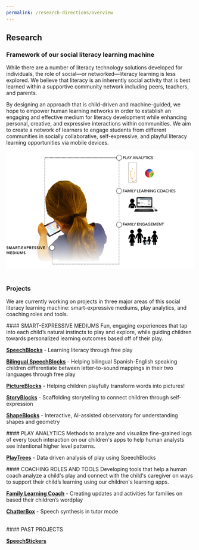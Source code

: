 ```yaml
---
permalink: /research-directions/overview
---
```



## Research

### Framework of our social literacy learning machine
While there are a number of literacy technology solutions developed for individuals, the role of social—or networked—literacy learning is less explored. We believe that literacy is an inherently social activity that is best learned within a supportive community network including peers, teachers, and parents.

By designing an approach that is child-driven and machine-guided, we hope to empower human learning networks in order to establish an engaging and effective medium for literacy development while enhancing personal, creative, and expressive interactions within communities. We aim to create a network of learners to engage students from different communities in socially collaborative, self-expressive, and playful literacy learning opportunities via mobile devices.

![social-literacy-learning-machine](/images/pw-system-new.png)
<br><br>

### Projects
We are currently working on projects in three major areas of this social literacy learning machine: smart-expressive mediums, play analytics, and coaching roles and tools.


<div id="smart-expressive-mediums"></div>
#### SMART-EXPRESSIVE MEDIUMS
Fun, engaging experiences that tap into each child’s natural instincts to play and explore, while guiding children towards personalized learning outcomes based off of their play.

__[SpeechBlocks](/research-directions/speechblocks)__ - Learning literacy through free play

__[Bilingual SpeechBlocks](/research-directions/bilingual-speechblocks)__ - Helping bilingual Spanish-English speaking children differentiate between letter-to-sound mappings in their two languages through free play

__[PictureBlocks](/research-directions/pictureblocks)__ - Helping children playfully transform words into pictures!

__[StoryBlocks](/research-directions/storyblocks)__ - Scaffolding storytelling to connect children through self-expression

__[ShapeBlocks](/research-directions/shapeblocks)__ - Interactive, AI-assisted observatory for understanding shapes and geometry

<div id="play-analytics"></div>
#### PLAY ANALYTICS
Methods to analyze and visualize fine-grained logs of every touch interaction on our children's apps to help human analysts see intentional higher level patterns.

__[PlayTrees](/research-directions/playtrees)__ - Data driven analysis of play using SpeechBlocks


<div id="coaching-roles-and-tools"></div>
#### COACHING ROLES AND TOOLS
Developing tools that help a human coach analyze a child's play and connect with the child's caregiver on ways to support their child’s learning using our children's learning apps.

__[Family Learning Coach](/research-directions/family-learning-coach)__ -  Creating updates and activities for families on based their children’s wordplay

__[ChatterBox](/research-directions/chatterbox)__ - Speech synthesis in tutor mode



<br>
#### PAST PROJECTS

__[SpeechStickers](/research-directions/speechstickers)__
